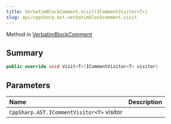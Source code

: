 ```yaml
---
title: VerbatimBlockComment.Visit(ICommentVisitor<T>)
slug: api/cppsharp.ast.verbatimblockcomment.visit
---
```

Method in [VerbatimBlockComment](/api/cppsharp/ast/verbatimblockcomment)

## Summary



```csharp
public override void Visit<T>(ICommentVisitor<T> visitor)
```

## Parameters

|Name|Description|
|:---|:---|
|`CppSharp.AST.ICommentVisitor<T>` visitor||

